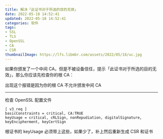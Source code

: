 ```yaml
---
title: 解决「此证书对于所选的目的无效」
date: 2022-05-18 14:52:41
updated: 2022-05-18 14:52:41
categories: 软件
tags:
- SSL
- TLS
- OpenSSL
- CA
- CSR
thumbnailImage: https://lfs.libmbr.com/assets/2022/05/18/uc.jpg
---
```

如果你颁发了一个中间 CA，但是不被设备信任，提示「此证书对于所选的目的无效」，那么你应该先检查你的根 CA：

出现这个报错是因为你的根 CA 不允许颁发中间 CA
<!-- more -->

---

检查 OpenSSL 配置文件

```
[ v3_req ]
basicConstraints = critical, CA:TRUE
keyUsage = critical, cRLSign, nonRepudiation, digitalSignature, keyEncipherment, keyCertSign
```

根证书的 keyUsage 必须带上这些，如果少了，补上然后重新生成 CSR 和证书

